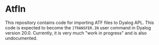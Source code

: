 # AtfIn
This repository contains code for importing ATF files to Dyalog APL. This code is expected to become the `]TRANSFER.IN` user command in Dyalog version 20.0. Currently, it is very much "work in progress" and is also undocumented.

